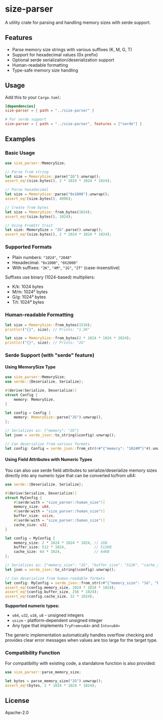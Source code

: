 # size-parser

A utility crate for parsing and handling memory sizes with serde support.

## Features

- Parse memory size strings with various suffixes (K, M, G, T)
- Support for hexadecimal values (0x prefix)
- Optional serde serialization/deserialization support
- Human-readable formatting
- Type-safe memory size handling

## Usage

Add this to your `Cargo.toml`:

```toml
[dependencies]
size-parser = { path = "../size-parser" }

# For serde support
size-parser = { path = "../size-parser", features = ["serde"] }
```

## Examples

### Basic Usage

```rust
use size_parser::MemorySize;

// Parse from string
let size = MemorySize::parse("2G").unwrap();
assert_eq!(size.bytes(), 2 * 1024 * 1024 * 1024);

// Parse hexadecimal
let size = MemorySize::parse("0x1000").unwrap();
assert_eq!(size.bytes(), 4096);

// Create from bytes
let size = MemorySize::from_bytes(1024);
assert_eq!(size.bytes(), 1024);

// Using FromStr trait
let size: MemorySize = "2G".parse().unwrap();
assert_eq!(size.bytes(), 2 * 1024 * 1024 * 1024);
```

### Supported Formats

- Plain numbers: `"1024"`, `"2048"`
- Hexadecimal: `"0x1000"`, `"0X2000"`
- With suffixes: `"2K"`, `"4M"`, `"1G"`, `"2T"` (case-insensitive)

Suffixes use binary (1024-based) multipliers:
- K/k: 1024 bytes
- M/m: 1024² bytes  
- G/g: 1024³ bytes
- T/t: 1024⁴ bytes

### Human-readable Formatting

```rust
let size = MemorySize::from_bytes(1536);
println!("{}", size); // Prints: "1.5K"

let size = MemorySize::from_bytes(2 * 1024 * 1024 * 1024);
println!("{}", size); // Prints: "2G"
```

### Serde Support (with "serde" feature)

#### Using MemorySize Type

```rust
use size_parser::MemorySize;
use serde::{Deserialize, Serialize};

#[derive(Serialize, Deserialize)]
struct Config {
    memory: MemorySize,
}

let config = Config {
    memory: MemorySize::parse("2G").unwrap(),
};

// Serializes as: {"memory": "2G"}
let json = serde_json::to_string(&config).unwrap();

// Can deserialize from various formats
let config: Config = serde_json::from_str(r#"{"memory": "1024M"}"#).unwrap();
```

#### Using Field Attributes with Numeric Types

You can also use serde field attributes to serialize/deserialize memory sizes directly into any numeric type that can be converted to/from u64:

```rust
use serde::{Deserialize, Serialize};

#[derive(Serialize, Deserialize)]
struct MyConfig {
    #[serde(with = "size_parser::human_size")]
    memory_size: u64,
    #[serde(with = "size_parser::human_size")]
    buffer_size: usize,
    #[serde(with = "size_parser::human_size")]
    cache_size: u32,
}

let config = MyConfig {
    memory_size: 2 * 1024 * 1024 * 1024, // 2GB
    buffer_size: 512 * 1024,             // 512KB
    cache_size: 64 * 1024,               // 64KB
};

// Serializes as: {"memory_size": "2G", "buffer_size": "512K", "cache_size": "64K"}
let json = serde_json::to_string(&config).unwrap();

// Can deserialize from human-readable formats
let config: MyConfig = serde_json::from_str(r#"{"memory_size": "1G", "buffer_size": "256K", "cache_size": "32K"}"#).unwrap();
assert_eq!(config.memory_size, 1024 * 1024 * 1024);
assert_eq!(config.buffer_size, 256 * 1024);
assert_eq!(config.cache_size, 32 * 1024);
```

**Supported numeric types:**
- `u64`, `u32`, `u16`, `u8` - unsigned integers
- `usize` - platform-dependent unsigned integer
- Any type that implements `TryFrom<u64>` and `Into<u64>`

The generic implementation automatically handles overflow checking and provides clear error messages when values are too large for the target type.

### Compatibility Function

For compatibility with existing code, a standalone function is also provided:

```rust
use size_parser::parse_memory_size;

let bytes = parse_memory_size("2G").unwrap();
assert_eq!(bytes, 2 * 1024 * 1024 * 1024);
```

## License

Apache-2.0
